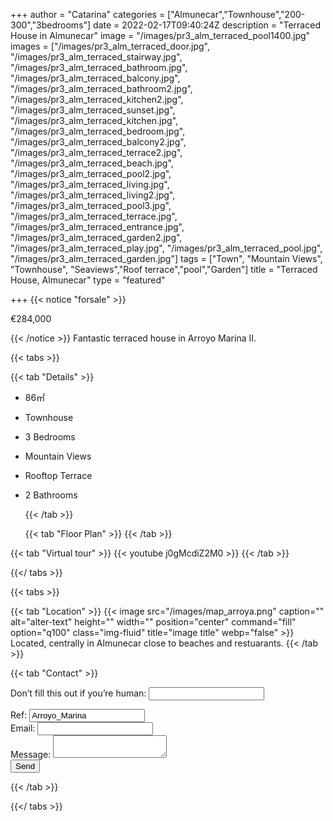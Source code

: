+++
author = "Catarina"
categories = ["Almunecar","Townhouse","200-300","3bedrooms"]
date = 2022-02-17T09:40:24Z
description = "Terraced House in Almunecar"
image = "/images/pr3_alm_terraced_pool1400.jpg"
images = ["/images/pr3_alm_terraced_door.jpg", "/images/pr3_alm_terraced_stairway.jpg", "/images/pr3_alm_terraced_bathroom.jpg", "/images/pr3_alm_terraced_balcony.jpg", "/images/pr3_alm_terraced_bathroom2.jpg", "/images/pr3_alm_terraced_kitchen2.jpg", "/images/pr3_alm_terraced_sunset.jpg", "/images/pr3_alm_terraced_kitchen.jpg", "/images/pr3_alm_terraced_bedroom.jpg", "/images/pr3_alm_terraced_balcony2.jpg", "/images/pr3_alm_terraced_terrace2.jpg", "/images/pr3_alm_terraced_beach.jpg", "/images/pr3_alm_terraced_pool2.jpg", "/images/pr3_alm_terraced_living.jpg", "/images/pr3_alm_terraced_living2.jpg", "/images/pr3_alm_terraced_pool3.jpg", "/images/pr3_alm_terraced_terrace.jpg", "/images/pr3_alm_terraced_entrance.jpg", "/images/pr3_alm_terraced_garden2.jpg", "/images/pr3_alm_terraced_play.jpg", "/images/pr3_alm_terraced_pool.jpg", "/images/pr3_alm_terraced_garden.jpg"]
tags = ["Town", "Mountain Views", "Townhouse", "Seaviews","Roof terrace","pool","Garden"]
title = "Terraced House, Almunecar"
type = "featured"

+++
{{< notice "forsale" >}}

€284,000

{{< /notice >}} Fantastic terraced house in Arroyo Marina II. 

{{< tabs >}}

{{< tab "Details" >}}

* 86&#x33A1;
* Townhouse
* 3 Bedrooms
* Mountain Views
* Rooftop Terrace
* 2 Bathrooms

  {{< /tab >}}

  {{< tab "Floor Plan" >}} {{< /tab >}}

{{< tab "Virtual tour" >}} {{< youtube j0gMcdiZ2M0 >}} {{< /tab >}}

{{</ tabs >}}

{{< tabs >}}

{{< tab "Location" >}}
{{< image src="/images/map_arroya.png" caption="" alt="alter-text" height="" width="" position="center" command="fill" option="q100" class="img-fluid" title="image title" webp="false" >}}
Located, centrally in Almunecar close to beaches and restuarants. {{< /tab >}}

{{< tab "Contact" >}} <form name="propertyContact" method="POST" netlify-honeypot="bot-field" data-netlify="true">
<div class="form-group">
<p class="d-none"><label>Don’t fill this out if you’re human: <input name="bot-field" /></label></p>
</div>
<div class="form-group">
<label>Ref: <input name="property-ref" class="form-control" value="Arroyo_Marina" readonly/></label>
</div>
<div class="form-group">
<label>Email: <input type="text" class="form-control" name="email" /></label>
</div>
<div class="form-group">
<label>Message: </label> <textarea name="message" class="form-control"></textarea>
</div>
<button type="submit" class="btn btn-primary">Send</button>
</form> {{< /tab >}}

{{</ tabs >}}